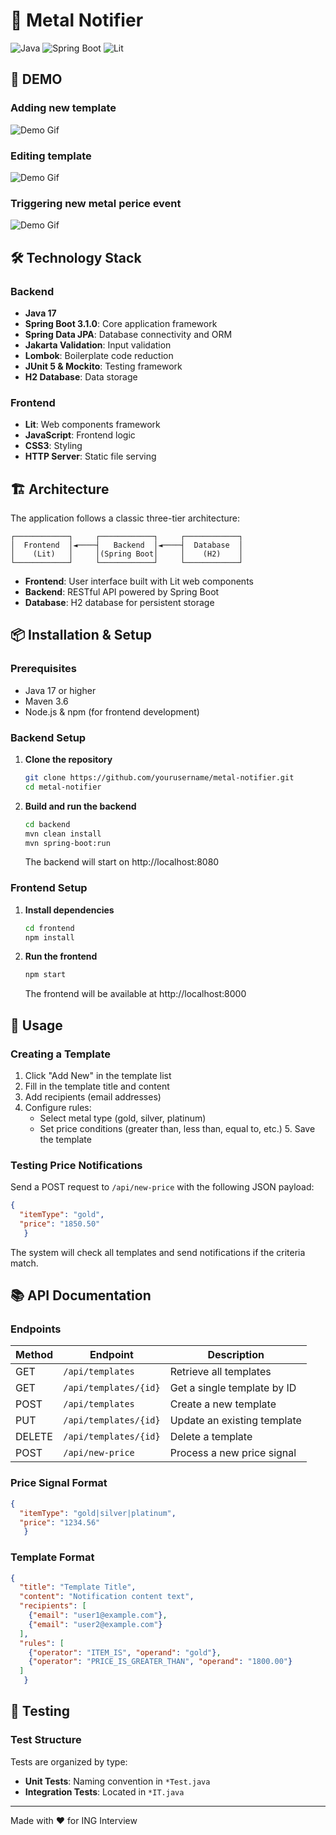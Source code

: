 # 🔔 Metal Notifier

![Java](https://img.shields.io/badge/Java-17-orange)
![Spring Boot](https://img.shields.io/badge/Spring%20Boot-3.1.0-brightgreen)
![Lit](https://img.shields.io/badge/Lit-2.7.4-blue)

## 🚀 DEMO
### Adding new template
![Demo Gif](docs/new_template.gif)

### Editing template
![Demo Gif](docs/edit_template.gif)

### Triggering new metal perice event
![Demo Gif](docs/trigger_rule.gif)


### 

## 🛠️ Technology Stack

### Backend
- **Java 17**
- **Spring Boot 3.1.0**: Core application framework
- **Spring Data JPA**: Database connectivity and ORM
- **Jakarta Validation**: Input validation
- **Lombok**: Boilerplate code reduction
- **JUnit 5 & Mockito**: Testing framework
- **H2 Database**: Data storage

### Frontend
- **Lit**: Web components framework
- **JavaScript**: Frontend logic
- **CSS3**: Styling
- **HTTP Server**: Static file serving

## 🏗️ Architecture


The application follows a classic three-tier architecture:

```
┌────────────┐     ┌────────────┐     ┌────────────┐
│  Frontend  │◄────┤   Backend  │◄────┤  Database  │
│    (Lit)   │     │(Spring Boot│     │    (H2)    │
└────────────┘     └────────────┘     └────────────┘
```

- **Frontend**: User interface built with Lit web components
- **Backend**: RESTful API powered by Spring Boot
- **Database**: H2 database for persistent storage

## 📦 Installation & Setup

### Prerequisites
- Java 17 or higher
- Maven 3.6
- Node.js & npm (for frontend development)

### Backend Setup

1. **Clone the repository**
   ```bash
   git clone https://github.com/yourusername/metal-notifier.git
   cd metal-notifier
   ```

2. **Build and run the backend**
   ```bash
   cd backend
   mvn clean install
   mvn spring-boot:run
   ```
   The backend will start on http://localhost:8080

### Frontend Setup

1. **Install dependencies**
   ```bash
   cd frontend
   npm install
   ```

2. **Run the frontend**
   ```bash
   npm start
   ```
   The frontend will be available at http://localhost:8000



## 🚀 Usage

### Creating a Template

1. Click "Add New" in the template list
2. Fill in the template title and content
3. Add recipients (email addresses)
4. Configure rules:
   - Select metal type (gold, silver, platinum)
   - Set price conditions (greater than, less than, equal to, etc.)
      5. Save the template

### Testing Price Notifications

Send a POST request to `/api/new-price` with the following JSON payload:

```json
{
  "itemType": "gold",
  "price": "1850.50"
   }
   ```

The system will check all templates and send notifications if the criteria match.

## 📚 API Documentation

### Endpoints

| Method | Endpoint | Description |
|--------|----------|-------------|
| GET | `/api/templates` | Retrieve all templates |
| GET | `/api/templates/{id}` | Get a single template by ID |
| POST | `/api/templates` | Create a new template |
| PUT | `/api/templates/{id}` | Update an existing template |
| DELETE | `/api/templates/{id}` | Delete a template |
| POST | `/api/new-price` | Process a new price signal |

### Price Signal Format

```json
{
  "itemType": "gold|silver|platinum",
  "price": "1234.56"
   }
   ```

### Template Format

```json
{
  "title": "Template Title",
  "content": "Notification content text",
  "recipients": [
    {"email": "user1@example.com"},
    {"email": "user2@example.com"}
  ],
  "rules": [
    {"operator": "ITEM_IS", "operand": "gold"},
    {"operator": "PRICE_IS_GREATER_THAN", "operand": "1800.00"}
  ]
   }
   ```


## 🧪 Testing


### Test Structure

Tests are organized by type:

- **Unit Tests**: Naming convention in `*Test.java`
- **Integration Tests**: Located in `*IT.java`


---

Made with ❤️ for ING Interview

